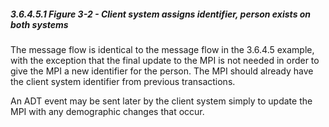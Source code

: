 ##### 3.6.4.5.1 *Figure 3-2* - Client system assigns identifier, person exists on both systems

The message flow is identical to the message flow in the 3.6.4.5 example, with the exception that the final update to the MPI is not needed in order to give the MPI a new identifier for the person. The MPI should already have the client system identifier from previous transactions.

An ADT event may be sent later by the client system simply to update the MPI with any demographic changes that occur.

